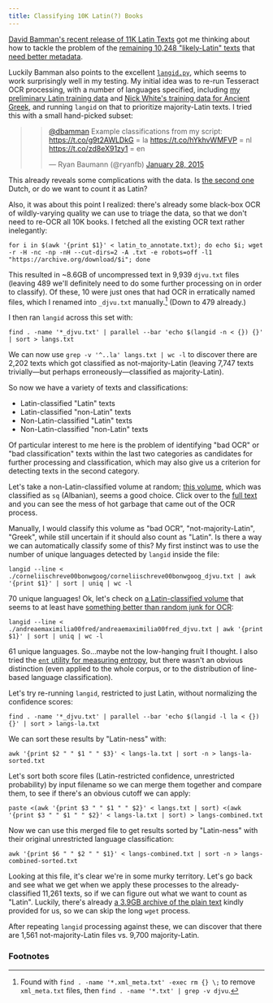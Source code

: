 ```yaml
---
title: Classifying 10K Latin(?) Books
---
```


[David Bamman's recent release of 11K Latin Texts](http://www.cs.cmu.edu/~dbamman/latin.html) got me thinking about how to tackle the problem of the [remaining 10,248 "likely-Latin" texts](https://github.com/dbamman/latin-texts/tree/master/metadata) that [need better metadata](http://chronicle.com/article/Googles-Book-Search-A/48245/).

Luckily Bamman also points to the excellent [`langid.py`](https://github.com/saffsd/langid.py), which seems to work surprisingly well in my testing. My initial idea was to re-run Tesseract OCR processing, with a number of languages specified, including [my preliminary Latin training data](https://ryanfb.github.io/latinocr/) and [Nick White's training data for Ancient Greek](http://ancientgreekocr.org/), and running `langid` on that to prioritize majority-Latin texts. I tried this with a small hand-picked subset:

> <blockquote class="twitter-tweet" data-conversation="none" lang="en"><p><a href="https://twitter.com/dbamman">@dbamman</a> Example classifications from my script:&#10;<a href="https://t.co/g9t2AWLDkG">https://t.co/g9t2AWLDkG</a> = la&#10;<a href="https://t.co/hYkhvWMFVP">https://t.co/hYkhvWMFVP</a> = nl&#10;<a href="https://t.co/zd8eX91zy1">https://t.co/zd8eX91zy1</a> = en</p>&mdash; Ryan Baumann (@ryanfb) <a href="https://twitter.com/ryanfb/status/560518429653102593">January 28, 2015</a></blockquote>
<script async src="//platform.twitter.com/widgets.js" charset="utf-8"></script>

This already reveals some complications with the data. Is [the second one](https://archive.org/details/corpusdocumento00frgoog) Dutch, or do we want to count it as Latin? 

Also, it was about this point I realized: there's already some black-box OCR of wildly-varying quality we can use to triage the data, so that we don't need to re-OCR all 10K books. I fetched all the existing OCR text rather inelegantly:

    for i in $(awk '{print $1}' < latin_to_annotate.txt); do echo $i; wget -r -H -nc -np -nH --cut-dirs=2 -A .txt -e robots=off -l1 "https://archive.org/download/$i"; done

This resulted in ~8.6GB of uncompressed text in 9,939 `djvu.txt` files (leaving 489 we'll definitely need to do some further processing on in order to classify). Of these, 10 were just ones that had OCR in erratically named files, which I renamed into `_djvu.txt` manually.[^erratic] (Down to 479 already.)

I then ran `langid` across this set with:

    find . -name '*_djvu.txt' | parallel --bar 'echo $(langid -n < {}) {}' | sort > langs.txt

We can now use `grep -v '^..la' langs.txt | wc -l` to discover there are 2,202 texts which got classified as not-majority-Latin (leaving 7,747 texts trivially—but perhaps erroneously—classified as majority-Latin).

So now we have a variety of texts and classifications:

 * Latin-classified "Latin" texts
 * Latin-classified "non-Latin" texts
 * Non-Latin-classified "Latin" texts
 * Non-Latin-classified "non-Latin" texts

Of particular interest to me here is the problem of identifying "bad OCR" or "bad classification" texts within the last two categories as candidates for further processing and classification, which may also give us a criterion for detecting texts in the second category.

Let's take a non-Latin-classified volume at random; [this volume](https://archive.org/details/corneliischreve00bonwgoog), which was classified as `sq` (Albanian), seems a good choice. Click over to the [full text](https://archive.org/stream/corneliischreve00bonwgoog/corneliischreve00bonwgoog_djvu.txt) and you can see the mess of hot garbage that came out of the OCR process. 

Manually, I would classify this volume as "bad OCR", "not-majority-Latin", "Greek", while still uncertain if it should also count as "Latin". Is there a way we can automatically classify some of this? My first instinct was to use the number of unique languages detected by `langid` inside the file:

    langid --line < ./corneliischreve00bonwgoog/corneliischreve00bonwgoog_djvu.txt | awk '{print $1}' | sort | uniq | wc -l

70 unique languages! Ok, let's check on [a Latin-classified volume](http://archive.org/details/andreaemaximilia00fred) that seems to at least have [something better than random junk for OCR](https://archive.org/stream/andreaemaximilia00fred/andreaemaximilia00fred_djvu.txt):

    langid --line < ./andreaemaximilia00fred/andreaemaximilia00fred_djvu.txt | awk '{print $1}' | sort | uniq | wc -l

61 unique languages. So…maybe not the low-hanging fruit I thought. I also tried the [`ent` utility for measuring entropy](http://www.fourmilab.ch/random/), but there wasn't an obvious distinction (even applied to the whole corpus, or to the distribution of line-based language classification).

Let's try re-running `langid`, restricted to just Latin, without normalizing the confidence scores:

    find . -name '*_djvu.txt' | parallel --bar 'echo $(langid -l la < {}) {}' | sort > langs-la.txt

We can sort these results by "Latin-ness" with:

    awk '{print $2 " " $1 " " $3}' < langs-la.txt | sort -n > langs-la-sorted.txt

Let's sort both score files (Latin-restricted confidence, unrestricted probability) by input filename so we can merge them together and compare them, to see if there's an obvious cutoff we can apply:

    paste <(awk '{print $3 " " $1 " " $2}' < langs.txt | sort) <(awk '{print $3 " " $1 " " $2}' < langs-la.txt | sort) > langs-combined.txt

Now we can use this merged file to get results sorted by "Latin-ness" with their original unrestricted language classification:

    awk '{print $6 " " $2 " " $1}' < langs-combined.txt | sort -n > langs-combined-sorted.txt

Looking at this file, it's clear we're in some murky territory. Let's go back and see what we get when we apply these processes to the already-classified 11,261 texts, so if we can figure out what we want to count as "Latin". Luckily, there's already [a 3.9GB archive of the plain text](https://docs.google.com/uc?id=0B5pGKi0iCsnbZEdHZ3N6d216am8&export=download) kindly provided for us, so we can skip the long `wget` process.

After repeating `langid` processing against these, we can discover that there are 1,561 not-majority-Latin files vs. 9,700 majority-Latin.

### Footnotes

[^erratic]: Found with `find . -name '*.xml_meta.txt' -exec rm {} \;` to remove `xml_meta.txt` files, then `find . -name '*.txt' | grep -v djvu`.
